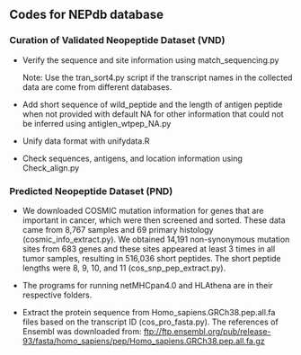 ## Codes for NEPdb database

### Curation of Validated Neopeptide Dataset (VND)

- Verify the sequence and site information using match_sequencing.py

  Note: Use the tran_sort4.py script if the transcript names in the collected data are come from different databases.  

- Add short sequence of wild_peptide and the length of antigen peptide when not provided with default NA for other information that could not be inferred using antiglen_wtpep_NA.py

- Unify data format with unifydata.R

- Check sequences, antigens, and location information using Check_align.py

### Predicted Neopeptide Dataset (PND) 

- We downloaded COSMIC mutation information for genes that are important in cancer, which were then screened and sorted. These data came from 8,767 samples and 69 primary histology (cosmic_info_extract.py). We obtained 14,191 non-synonymous mutation sites from 683 genes and these sites appeared at least 3 times in all tumor samples, resulting in 516,036 short peptides. The short peptide lengths were 8, 9, 10, and 11 (cos_snp_pep_extract.py). 

- The programs for running netMHCpan4.0 and HLAthena are in their respective folders.

- Extract the protein sequence from Homo_sapiens.GRCh38.pep.all.fa files based on the transcript ID (cos_pro_fasta.py). The references of Ensembl was downloaded from: ftp://ftp.ensembl.org/pub/release-93/fasta/homo_sapiens/pep/Homo_sapiens.GRCh38.pep.all.fa.gz


